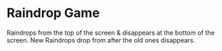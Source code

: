 # Raindrop Game
Raindrops from the top of the screen & disappears at the bottom of the screen. New Raindrops drop from after the old ones disappears. 
